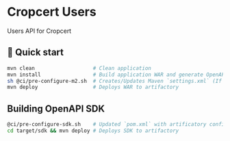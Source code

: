 # Cropcert Users

Users API for Cropcert

## 🚀 Quick start
```sh
mvn clean                   # Clean application
mvn install                 # Build application WAR and generate OpenAPI SDK
sh @ci/pre-configure-m2.sh  # Creates/Updates Maven `settings.xml` (If using local artificatory please set values in shellfile first)
mvn deploy                  # Deploys WAR to artifactory
```

## Building OpenAPI SDK
```sh
@ci/pre-configure-sdk.sh    # Updated `pom.xml` with artificatory configuration
cd target/sdk && mvn deploy # Deploys SDK to artifactory
```
